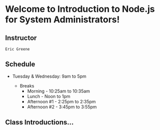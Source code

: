 # Welcome to Introduction to Node.js for System Administrators!

## Instructor

	Eric Greene

## Schedule

 - Tuesday & Wednesday: 9am to 5pm

	- Breaks
		- Morning - 10:25am to 10:35am
		- Lunch - Noon to 1pm
		- Afternoon #1 - 2:25pm to 2:35pm
		- Afternoon #2 - 3:45pm to 3:55pm

## Class Introductions...
